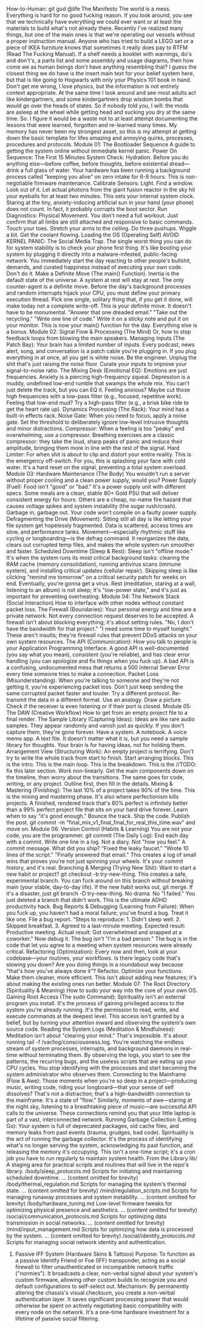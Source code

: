 How-to-Human: git gud @life
The Manifesto
The world is a mess.
Everything is hard for no good fucking reason.
If you look around, you see that we technically have everything we could ever want or at least the materials to build what's not already there.
Recently I've realized many things, but one of the main ones is that we're operating our vessels without a proper instruction manual. Anyone who has tried to build a LEGO set or a piece of IKEA furniture knows that sometimes it really does pay to RTFM (Read The Fucking Manual). If a shelf needs a booklet with warnings, do's and don't's, a parts list and some assembly and usage diagrams, then how come we as human beings don't have anything resembling that? I guess the closest thing we do have is the insert main text for your belief system here, but that is like going to Hogwarts with only your Physics 101 book in hand. Don't get me wrong, I love physics, but the information is not entirely context appropriate.
At the same time I look around and see most adults act like kindergartners, and some kindergartners drop wisdom bombs that would go over the heads of states. So if nobody told you, I will: the mods are asleep at the wheel while getting head and sucking you dry at the same time.
So.
I figure it would be a waste not to at least attempt documenting the lessons that were learned, forgotten and re-learned many times. My memory has never been my strongest asset, so this is my attempt at getting down the basic template for lifes amazing and annoying quirks, processes, procedures and protocols.
Module 01: The Bootloader Sequence
A guide to getting the system online without immediate kernel panic.
Power On Sequence: The First 15 Minutes
System Check: Hydration. Before you do anything else—before coffee, before thoughts, before existential dread—drink a full glass of water. Your hardware has been running a background process called "keeping you alive" on zero intake for 6-8 hours. This is non-negotiable firmware maintenance.
Calibrate Sensors: Light. Find a window. Look out of it. Let actual photons from the giant fusion reactor in the sky hit your eyeballs for at least two minutes. This sets your internal system clock. Staring at the tiny, anxiety-inducing artificial sun in your hand (your phone) does not count. In fact, it probably corrupts the boot sector.
Run Diagnostics: Physical Movement. You don't need a full workout. Just confirm that all limbs are still attached and responsive to basic commands. Touch your toes. Stretch your arms to the ceiling. Do three pushups. Wiggle a bit. Get the coolant flowing.
Loading the OS (Operating Self)
AVOID KERNEL PANIC: The Social Media Trap. The single worst thing you can do for system stability is to check your phone first thing. It's like booting your system by plugging it directly into a malware-infested, public-facing network. You immediately start the day reacting to other people's bullshit, demands, and curated happiness instead of executing your own code. Don't do it.
Make a Definite Move (The main() Function). Inertia is the default state of the universe. A system at rest will stay at rest. The only counter-agent is a definite move. Before the day's background processes and random interrupts hijack your CPU, you must define your primary execution thread. Pick one single, solitary thing that, if you get it done, will make today not a complete write-off. This is your definite move. It doesn't have to be monumental.
"Answer that one dreaded email."
"Take out the recycling."
"Write one line of code."
Write it on a sticky note and put it on your monitor. This is now your main() function for the day. Everything else is a bonus.
Module 02: Signal Flow & Processing (The Mind)
Or, how to stop feedback loops from blowing the main speakers.
Managing Inputs (The Patch Bay): Your brain has a limited number of inputs. Every podcast, news alert, song, and conversation is a patch cable you're plugging in. If you plug everything in at once, all you get is white noise. Be the engineer. Unplug the shit that's just raising the noise floor. Curate your inputs to improve your signal-to-noise ratio.
The Mixing Desk (Emotional EQ): Emotions are just frequencies. Anxiety is a piercing high-frequency squeal. Depression is a muddy, undefined low-end rumble that swamps the whole mix. You can't just delete the track, but you can EQ it. Feeling anxious? Maybe cut those high frequencies with a low-pass filter (e.g., focused, repetitive work). Feeling that low-end mud? Try a high-pass filter (e.g., a brisk bike ride to get the heart rate up).
Dynamics Processing (The Rack): Your mind has a built-in effects rack.
Noise Gate: When you need to focus, apply a noise gate. Set the threshold to deliberately ignore low-level intrusive thoughts and minor distractions.
Compressor: When a feeling is too "peaky" and overwhelming, use a compressor. Breathing exercises are a classic compressor: they take the loud, sharp peaks of panic and reduce their amplitude, bringing them more in line with the rest of the signal.
Hard Limiter: For when shit is about to clip and distort your entire reality. This is the emergency off-switch. For you, this is splashing your face with cold water. It's a hard reset on the signal, preventing a total system overload.
Module 03: Hardware Maintenance (The Body)
You wouldn't run a server without proper cooling and a clean power supply, would you?
Power Supply (Fuel): Food isn't "good" or "bad." It's a power supply unit with different specs. Some meals are a clean, stable 80+ Gold PSU that will deliver consistent energy for hours. Others are a cheap, no-name fire hazard that causes voltage spikes and system instability (the sugar rush/crash). Garbage in, garbage out. Your code won't compile on a faulty power supply.
Defragmenting the Drive (Movement): Sitting still all day is like letting your file system get hopelessly fragmented. Data is scattered, access times are slow, and performance tanks. Movement—especially rhythmic stuff like cycling or longboarding—is the defrag command. It reorganizes the data, clears out corrupted temp files, and makes the whole system run smoother and faster.
Scheduled Downtime (Sleep & Rest): Sleep isn't "offline mode." It's when the system runs its most critical background tasks: clearing the RAM cache (memory consolidation), running antivirus scans (immune system), and installing critical updates (cellular repair). Skipping sleep is like clicking "remind me tomorrow" on a critical security patch for weeks on end. Eventually, you're gonna get a virus. Rest (meditation, staring at a wall, listening to an album) is not sleep; it's "low-power state," and it's just as important for preventing overheating.
Module 04: The Network Stack (Social Interaction)
How to interface with other nodes without constant packet loss.
The Firewall (Boundaries): Your personal energy and time are a private network. Not every connection request deserves to be accepted. A firewall isn't about blocking everything; it's about setting rules. "No, I don't have the bandwidth for that project." "I need some time to myself tonight." These aren't insults; they're firewall rules that prevent DDoS attacks on your own system resources.
The API (Communication): How you talk to people is your Application Programming Interface. A good API is well-documented (you say what you mean), consistent (you're reliable), and has clear error handling (you can apologize and fix things when you fuck up). A bad API is a confusing, undocumented mess that returns a 500 Internal Server Error every time someone tries to make a connection.
Packet Loss (Misunderstanding): When you're talking to someone and they're not getting it, you're experiencing packet loss. Don't just keep sending the same corrupted packet faster and louder. Try a different protocol. Re-transmit the data in a different format. Use an analogy. Draw a picture. Check if the receiver is even listening or if their port is closed.
Module 05: The DAW (Creative Workflow)
How to get from an empty project file to a final render.
The Sample Library (Capturing Ideas): Ideas are like rare audio samples. They appear randomly and vanish just as quickly. If you don't capture them, they're gone forever. Have a system. A notebook. A voice memo app. A text file. It doesn't matter what it is, but you need a sample library for thoughts. Your brain is for having ideas, not for holding them.
Arrangement View (Structuring Work): An empty project is terrifying. Don't try to write the whole track from start to finish. Start arranging blocks. This is the intro. This is the main loop. This is the breakdown. This is the //TODO: fix this later section. Work non-linearly. Get the main components down on the timeline, then worry about the transitions. The same goes for code, writing, or any project. Outline first, then fill in the details.
Mixing & Mastering (Finishing): The last 10% of a project takes 90% of the time. This is the mixing and mastering phase. It's also where perfectionism kills projects. A finished, rendered track that's 80% perfect is infinitely better than a 99% perfect project file that sits on your hard drive forever. Learn when to say "it's good enough." Bounce the track. Ship the code. Publish the post. git commit -m "final_mix_v1_final_final_for_real_this_time.wav" and move on.
Module 06: Version Control (Habits & Learning)
You are not your code, you are the programmer.
git commit (The Daily Log): End each day with a commit. Write one line in a log. Not a diary. Not "how you feel." A commit message. What did you ship? "Fixed the leaky faucet." "Wrote 10 lines of the script." "Finally answered that email." This creates a log of small wins that proves you're not just spinning your wheels. It's your commit history, and it's real.
Branching & Merging (Trying New Shit): Want to start a new habit or project? git checkout -b try-new-thing. This creates a safe, experimental branch. You can fuck around on this branch without breaking main (your stable, day-to-day life). If the new habit works out, git merge. If it's a disaster, just git branch -D try-new-thing. No drama. No "I failed." You just deleted a branch that didn't work. This is the ultimate ADHD productivity hack.
Bug Reports & Debugging (Learning from Failure): When you fuck up, you haven't had a moral failure; you've found a bug. Treat it like one. File a bug report. "Steps to reproduce: 1. Didn't sleep well. 2. Skipped breakfast. 3. Agreed to a last-minute meeting. Expected result: Productive meeting. Actual result: Got overwhelmed and snapped at a coworker." Now debug it. The bug isn't "I'm a bad person." The bug is in the code that let you agree to a meeting when system resources were already critical.
Refactoring (Optimization): Every now and then, look at your codebase—your routines, your workflows. Is there legacy code that's slowing you down? Are you doing things in a roundabout way because "that's how you've always done it"? Refactor. Optimize your functions. Make them cleaner, more efficient. This isn't about adding new features; it's about making the existing ones run better.
Module 07: The Root Directory (Spirituality & Meaning)
How to sudo your way into the core of your own OS.
Gaining Root Access (The sudo Command): Spirituality isn't an external program you install. It's the process of gaining privileged access to the system you're already running. It's the permission to read, write, and execute commands at the deepest level. This access isn't granted by a belief, but by turning your attention inward and observing the system's own source code.
Reading the System Logs (Meditation & Mindfulness): Meditation isn't about "clearing your mind." That's impossible. It's about running tail -f /var/log/consciousness.log. You're watching the endless stream of system processes, interrupts, and background daemons in real-time without terminating them. By observing the logs, you start to see the patterns, the recurring bugs, and the useless scripts that are eating up your CPU cycles. You stop identifying with the processes and start becoming the system administrator who observes them.
Connecting to the Mainframe (Flow & Awe): Those moments when you're so deep in a project—producing music, writing code, riding your longboard—that your sense of self dissolves? That's not a distraction; that's a high-bandwidth connection to the mainframe. It's a state of "flow." Similarly, moments of awe—staring at the night sky, listening to a breathtaking piece of music—are successful API calls to the universe. These connections remind you that your little laptop is part of a vast, interconnected network.
Running Garbage Collection (Letting Go): Your system is full of deprecated packages, old cache files, and memory leaks from past events (trauma, grudges, bad code). Spirituality is the act of running the garbage collector. It's the process of identifying what's no longer serving the system, acknowledging its past function, and releasing the memory it's occupying. This isn't a one-time script; it's a cron job you have to run regularly to maintain system health.
From the Library lib/
A staging area for practical scripts and routines that will live in the repo's library.
/body/sleep_protocols.md
Scripts for initiating and maintaining scheduled downtime.
... (content omitted for brevity)
/body/thermal_regulation.md
Scripts for managing the system's thermal state.
... (content omitted for brevity)
/mind/regulation_scripts.md
Scripts for managing runaway processes and system instability.
... (content omitted for brevity)
/body/hardware_tuning.md
Low-level firmware tweaks for optimizing physical presence and aesthetics.
... (content omitted for brevity)
/social/communication_protocols.md
Scripts for optimizing data transmission in social networks.
... (content omitted for brevity)
/mind/input_management.md
Scripts for optimizing how data is processed by the system.
... (content omitted for brevity)
/social/identity_protocols.md
Scripts for managing social network identity and authentication.
1. Passive IFF System (Hardware Skins & Tattoos)
Purpose: To function as a passive Identify Friend or Foe (IFF) transponder, acting as a social firewall to filter unauthenticated or incompatible network traffic ("normies"). It broadcasts a clear, non-verbal signal about your system's custom firmware, allowing other custom builds to recognize you and default configurations to self-select out.
Mechanism: By permanently altering the chassis's visual checksum, you create a non-verbal authentication layer. It saves significant processing power that would otherwise be spent on actively negotiating basic compatibility with every node on the network. It's a one-time hardware investment for a lifetime of passive social filtering.
